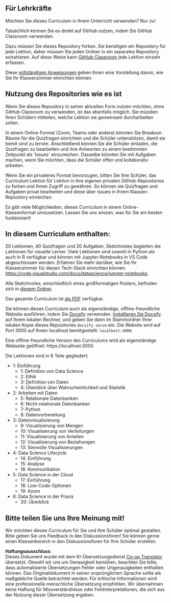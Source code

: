 <!--
CO_OP_TRANSLATOR_METADATA:
{
  "original_hash": "87f157ea00d36c1d12c14390d9852b50",
  "translation_date": "2025-08-23T23:17:41+00:00",
  "source_file": "for-teachers.md",
  "language_code": "de"
}
-->
## Für Lehrkräfte

Möchten Sie dieses Curriculum in Ihrem Unterricht verwenden? Nur zu!

Tatsächlich können Sie es direkt auf GitHub nutzen, indem Sie GitHub Classroom verwenden.

Dazu müssen Sie dieses Repository forken. Sie benötigen ein Repository für jede Lektion, daher müssen Sie jeden Ordner in ein separates Repository extrahieren. Auf diese Weise kann [GitHub Classroom](https://classroom.github.com/classrooms) jede Lektion einzeln erfassen.

Diese [vollständigen Anweisungen](https://github.blog/2020-03-18-set-up-your-digital-classroom-with-github-classroom/) geben Ihnen eine Vorstellung davon, wie Sie Ihr Klassenzimmer einrichten können.

## Nutzung des Repositories wie es ist

Wenn Sie dieses Repository in seiner aktuellen Form nutzen möchten, ohne GitHub Classroom zu verwenden, ist das ebenfalls möglich. Sie müssten Ihren Schülern mitteilen, welche Lektion sie gemeinsam durcharbeiten sollen.

In einem Online-Format (Zoom, Teams oder andere) könnten Sie Breakout-Räume für die Quizfragen einrichten und die Schüler unterstützen, damit sie bereit sind zu lernen. Anschließend können Sie die Schüler einladen, die Quizfragen zu bearbeiten und ihre Antworten zu einem bestimmten Zeitpunkt als 'Issues' einzureichen. Dasselbe könnten Sie mit Aufgaben machen, wenn Sie möchten, dass die Schüler offen und kollaborativ arbeiten.

Wenn Sie ein privateres Format bevorzugen, bitten Sie Ihre Schüler, das Curriculum Lektion für Lektion in ihre eigenen privaten GitHub-Repositories zu forken und Ihnen Zugriff zu gewähren. So können sie Quizfragen und Aufgaben privat bearbeiten und diese über Issues in Ihrem Klassen-Repository einreichen.

Es gibt viele Möglichkeiten, dieses Curriculum in einem Online-Klassenformat umzusetzen. Lassen Sie uns wissen, was für Sie am besten funktioniert!

## In diesem Curriculum enthalten:

20 Lektionen, 40 Quizfragen und 20 Aufgaben. Sketchnotes begleiten die Lektionen für visuelle Lerner. Viele Lektionen sind sowohl in Python als auch in R verfügbar und können mit Jupyter-Notebooks in VS Code abgeschlossen werden. Erfahren Sie mehr darüber, wie Sie Ihr Klassenzimmer für diesen Tech-Stack einrichten können: https://code.visualstudio.com/docs/datascience/jupyter-notebooks.

Alle Sketchnotes, einschließlich eines großformatigen Posters, befinden sich in [diesem Ordner](../../sketchnotes).

Das gesamte Curriculum ist [als PDF](../../pdf/readme.pdf) verfügbar.

Sie können dieses Curriculum auch als eigenständige, offline-freundliche Website ausführen, indem Sie [Docsify](https://docsify.js.org/#/) verwenden. [Installieren Sie Docsify](https://docsify.js.org/#/quickstart) auf Ihrem lokalen Rechner, und geben Sie dann im Stammordner Ihrer lokalen Kopie dieses Repositories `docsify serve` ein. Die Website wird auf Port 3000 auf Ihrem localhost bereitgestellt: `localhost:3000`.

Eine offline-freundliche Version des Curriculums wird als eigenständige Webseite geöffnet: https://localhost:3000

Die Lektionen sind in 6 Teile gegliedert:

- 1: Einführung
    - 1: Definition von Data Science
    - 2: Ethik
    - 3: Definition von Daten
    - 4: Überblick über Wahrscheinlichkeit und Statistik
- 2: Arbeiten mit Daten
    - 5: Relationale Datenbanken
    - 6: Nicht-relationale Datenbanken
    - 7: Python
    - 8: Datenvorbereitung
- 3: Datenvisualisierung
    - 9: Visualisierung von Mengen
    - 10: Visualisierung von Verteilungen
    - 11: Visualisierung von Anteilen
    - 12: Visualisierung von Beziehungen
    - 13: Sinnvolle Visualisierungen
- 4: Data Science Lifecycle
    - 14: Einführung
    - 15: Analyse
    - 16: Kommunikation
- 5: Data Science in der Cloud
    - 17: Einführung
    - 18: Low-Code-Optionen
    - 19: Azure
- 6: Data Science in der Praxis
    - 20: Überblick

## Bitte teilen Sie uns Ihre Meinung mit!

Wir möchten dieses Curriculum für Sie und Ihre Schüler optimal gestalten. Bitte geben Sie uns Feedback in den Diskussionsforen! Sie können gerne einen Klassenbereich in den Diskussionsforen für Ihre Schüler erstellen.

**Haftungsausschluss**:  
Dieses Dokument wurde mit dem KI-Übersetzungsdienst [Co-op Translator](https://github.com/Azure/co-op-translator) übersetzt. Obwohl wir uns um Genauigkeit bemühen, beachten Sie bitte, dass automatisierte Übersetzungen Fehler oder Ungenauigkeiten enthalten können. Das Originaldokument in seiner ursprünglichen Sprache sollte als maßgebliche Quelle betrachtet werden. Für kritische Informationen wird eine professionelle menschliche Übersetzung empfohlen. Wir übernehmen keine Haftung für Missverständnisse oder Fehlinterpretationen, die sich aus der Nutzung dieser Übersetzung ergeben.